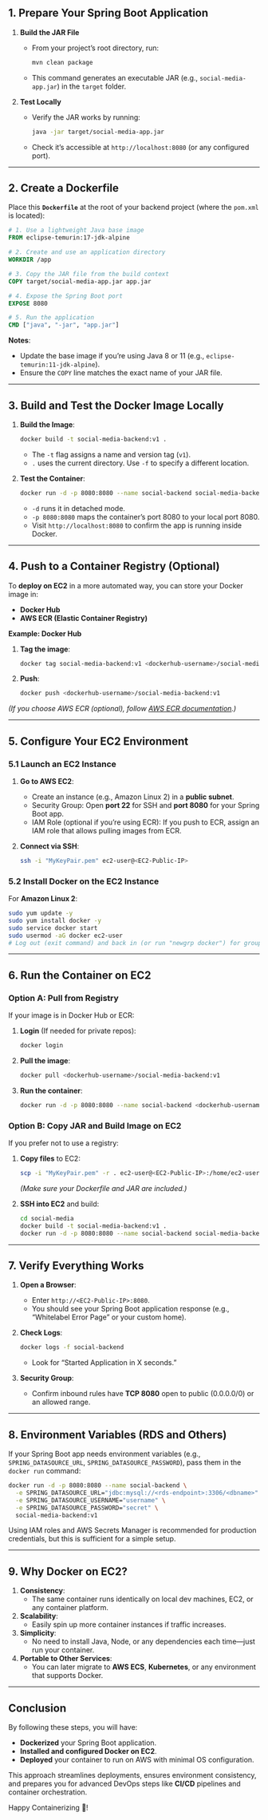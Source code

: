 ## **1. Prepare Your Spring Boot Application**

1. **Build the JAR File**  
   - From your project’s root directory, run:
     ```bash
     mvn clean package
     ```
   - This command generates an executable JAR (e.g., `social-media-app.jar`) in the `target` folder.

2. **Test Locally**  
   - Verify the JAR works by running:
     ```bash
     java -jar target/social-media-app.jar
     ```
   - Check it’s accessible at `http://localhost:8080` (or any configured port).

---

## **2. Create a Dockerfile**

Place this **`Dockerfile`** at the root of your backend project (where the `pom.xml` is located):

```dockerfile
# 1. Use a lightweight Java base image
FROM eclipse-temurin:17-jdk-alpine

# 2. Create and use an application directory
WORKDIR /app

# 3. Copy the JAR file from the build context
COPY target/social-media-app.jar app.jar

# 4. Expose the Spring Boot port
EXPOSE 8080

# 5. Run the application
CMD ["java", "-jar", "app.jar"]
```

**Notes**:
- Update the base image if you’re using Java 8 or 11 (e.g., `eclipse-temurin:11-jdk-alpine`).
- Ensure the `COPY` line matches the exact name of your JAR file.

---

## **3. Build and Test the Docker Image Locally**

1. **Build the Image**:
   ```bash
   docker build -t social-media-backend:v1 .
   ```
   - The `-t` flag assigns a name and version tag (`v1`).
   - `.` uses the current directory. Use `-f` to specify a different location.

2. **Test the Container**:
   ```bash
   docker run -d -p 8080:8080 --name social-backend social-media-backend:v1
   ```
   - `-d` runs it in detached mode.
   - `-p 8080:8080` maps the container’s port 8080 to your local port 8080.
   - Visit `http://localhost:8080` to confirm the app is running inside Docker.

---

## **4. Push to a Container Registry (Optional)**

To **deploy on EC2** in a more automated way, you can store your Docker image in:
- **Docker Hub**  
- **AWS ECR (Elastic Container Registry)**  

**Example: Docker Hub**  
1. **Tag the image**:
   ```bash
   docker tag social-media-backend:v1 <dockerhub-username>/social-media-backend:v1
   ```
2. **Push**:
   ```bash
   docker push <dockerhub-username>/social-media-backend:v1
   ```

*(If you choose AWS ECR (optional), follow [AWS ECR documentation](https://docs.aws.amazon.com/AmazonECR/latest/userguide/getting-started-cli.html).)*

---

## **5. Configure Your EC2 Environment**

### **5.1 Launch an EC2 Instance**

1. **Go to AWS EC2**:
   - Create an instance (e.g., Amazon Linux 2) in a **public subnet**.
   - Security Group: Open **port 22** for SSH and **port 8080** for your Spring Boot app.
   - IAM Role (optional if you’re using ECR): If you push to ECR, assign an IAM role that allows pulling images from ECR.

2. **Connect via SSH**:
   ```bash
   ssh -i "MyKeyPair.pem" ec2-user@<EC2-Public-IP>
   ```

### **5.2 Install Docker on the EC2 Instance**

For **Amazon Linux 2**:
```bash
sudo yum update -y
sudo yum install docker -y
sudo service docker start
sudo usermod -aG docker ec2-user
# Log out (exit command) and back in (or run "newgrp docker") for group permissions to take effect
```

---

## **6. Run the Container on EC2**

### **Option A: Pull from Registry**
If your image is in Docker Hub or ECR:

1. **Login** (If needed for private repos):
   ```bash
   docker login
   ```
2. **Pull the image**:
   ```bash
   docker pull <dockerhub-username>/social-media-backend:v1
   ```
3. **Run the container**:
   ```bash
   docker run -d -p 8080:8080 --name social-backend <dockerhub-username>/social-media-backend:v1
   ```

### **Option B: Copy JAR and Build Image on EC2**
If you prefer not to use a registry:

1. **Copy files** to EC2:
   ```bash
   scp -i "MyKeyPair.pem" -r . ec2-user@<EC2-Public-IP>:/home/ec2-user/social-media
   ```
   *(Make sure your Dockerfile and JAR are included.)*

2. **SSH into EC2** and build:
   ```bash
   cd social-media
   docker build -t social-media-backend:v1 .
   docker run -d -p 8080:8080 --name social-backend social-media-backend:v1
   ```

---

## **7. Verify Everything Works**

1. **Open a Browser**:
   - Enter `http://<EC2-Public-IP>:8080`.
   - You should see your Spring Boot application response (e.g., “Whitelabel Error Page” or your custom home).

2. **Check Logs**:
   ```bash
   docker logs -f social-backend
   ```
   - Look for “Started Application in X seconds.”

3. **Security Group**:
   - Confirm inbound rules have **TCP 8080** open to public (0.0.0.0/0) or an allowed range.

---

## **8. Environment Variables (RDS and Others)**

If your Spring Boot app needs environment variables (e.g., `SPRING_DATASOURCE_URL`, `SPRING_DATASOURCE_PASSWORD`), pass them in the `docker run` command:

```bash
docker run -d -p 8080:8080 --name social-backend \
  -e SPRING_DATASOURCE_URL="jdbc:mysql://<rds-endpoint>:3306/<dbname>" \
  -e SPRING_DATASOURCE_USERNAME="username" \
  -e SPRING_DATASOURCE_PASSWORD="secret" \
  social-media-backend:v1
```

Using IAM roles and AWS Secrets Manager is recommended for production credentials, but this is sufficient for a simple setup.

---

## **9. Why Docker on EC2?**

1. **Consistency**:
   - The same container runs identically on local dev machines, EC2, or any container platform.
2. **Scalability**:
   - Easily spin up more container instances if traffic increases.
3. **Simplicity**:
   - No need to install Java, Node, or any dependencies each time—just run your container.
4. **Portable to Other Services**:
   - You can later migrate to **AWS ECS**, **Kubernetes**, or any environment that supports Docker.

---

## **Conclusion**

By following these steps, you will have:
- **Dockerized** your Spring Boot application.
- **Installed and configured Docker on EC2**.
- **Deployed** your container to run on AWS with minimal OS configuration.

This approach streamlines deployments, ensures environment consistency, and prepares you for advanced DevOps steps like **CI/CD** pipelines and container orchestration. 

Happy Containerizing 💪!